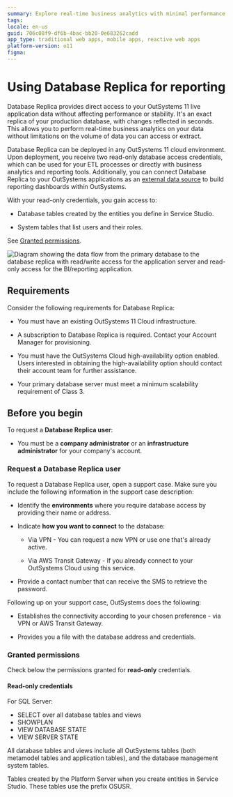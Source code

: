 ```yaml
---
summary: Explore real-time business analytics with minimal performance impact using Database Replica in OutSystems 11 (O11).
tags:
locale: en-us
guid: 706c08f9-df6b-4bac-bb20-0e683262cadd
app_type: traditional web apps, mobile apps, reactive web apps
platform-version: o11
figma:
---
```


# Using Database Replica for reporting

Database Replica provides direct access to your OutSystems 11 live application data without affecting performance or stability. It's an exact replica of your production database, with changes reflected in seconds. This allows you to perform real-time business analytics on your data without limitations on the volume of data you can access or extract.

Database Replica can be deployed in any OutSystems 11 cloud environment. Upon deployment, you receive two read-only database access credentials, which can be used for your ETL processes or directly with business analytics and reporting tools. Additionally, you can connect Database Replica to your OutSystems applications as an [external data source](../integration-with-systems/external-database/intro.md) to build reporting dashboards within OutSystems.

With your read-only credentials, you gain access to:

* Database tables created by the entities you define in Service Studio.

* System tables that list users and their roles.

See [Granted permissions](#granted-permissions).

![Diagram showing the data flow from the primary database to the database replica with read/write access for the application server and read-only access for the BI/reporting application.](images/database-replica-diag.png "Database Replica Diagram")

## Requirements

Consider the following requirements for Database Replica:

* You must have an existing OutSystems 11 Cloud infrastructure.

* A subscription to Database Replica is required. Contact your Account Manager for provisioning.

* You must have the OutSystems Cloud high-availability option enabled. Users interested in obtaining the high-availability option should contact their account team for further assistance.

* Your primary database server must meet a minimum scalability requirement of Class 3.

## Before you begin

To request a **Database Replica user**:

* You must be a **company administrator** or an **infrastructure administrator** for your company's account.

### Request a Database Replica user

To request a Database Replica user, open a support case. Make sure you include the following information in the support case description:

* Identify the **environments** where you require database access by providing their name or address.

* Indicate **how you want to connect** to the database:

  * Via VPN - You can request a new VPN or use one that's already active.

  * Via AWS Transit Gateway - If you already connect to your OutSystems Cloud using this service.

* Provide a contact number that can receive the SMS to retrieve the password.

Following up on your support case, OutSystems does the following:

* Establishes the connectivity according to your chosen preference - via VPN or AWS Transit Gateway.

* Provides you a file with the database address and credentials.

### Granted permissions

Check below the permissions granted for **read-only**  credentials.

#### Read-only credentials

For SQL Server:

* SELECT over all database tables and views
* SHOWPLAN
* VIEW DATABASE STATE
* VIEW SERVER STATE

All database tables and views include all OutSystems tables (both metamodel tables and application tables), and the database management system tables.

Tables created by the Platform Server when you create entities in Service Studio. These tables use the prefix OSUSR.
